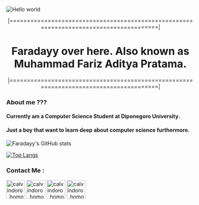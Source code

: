 <img src="https://raw.githubusercontent.com/sagar-viradiya/sagar-viradiya/master/resources/banner.png" alt="Hello world">

<p align="center">|=======================================================================================|</p>
<h1 align="center"> Faradayy over here. Also known as Muhammad Fariz Aditya Pratama. </h1>
<p align="center">|=======================================================================================|</p>

### About me ???
#### Currently am a Computer Science Student at Diponegoro University.
#### Just a boy that want to learn deep about computer science furthermore.

![Faradayy's GitHub stats](https://github-readme-stats.vercel.app/api?username=faradayy05&show_icons=true&theme=radical)

[![Top Langs](https://github-readme-stats.vercel.app/api/top-langs/?username=faradayy05&layout=compact)](https://github.com/faradayy05/github-readme-stats)

### Contact Me :
<p align="left">
  <a href="https://instagram.com/farisaditya05" target="blank"><img align="center" src="https://raw.githubusercontent.com/rahuldkjain/github-profile-readme-generator/master/src/images/icons/Social/instagram.svg" alt="calvindoro_homosapien" height="50" width="50" /></a>
  <a href="https://twitter.com/farisaditya05" target="blank"><img align="center" src="https://raw.githubusercontent.com/rahuldkjain/github-profile-readme-generator/master/src/images/icons/Social/twitter.svg" alt="calvindoro_homosapien" height="50" width="50" /></a>
  <a href="https://www.facebook.com/muhammadfarisadityapratama" target="blank"><img align="center" src="https://raw.githubusercontent.com/rahuldkjain/github-profile-readme-generator/master/src/images/icons/Social/facebook.svg" alt="calvindoro_homosapien" height="50" width="50" /></a>
  <a href="https://discordapp.com/users/392339854769520642" target="blank"><img align="center" src="https://raw.githubusercontent.com/rahuldkjain/github-profile-readme-generator/master/src/images/icons/Social/discord.svg" alt="calvindoro_homosapien" height="50" width="50" /></a>
</p>
